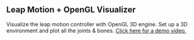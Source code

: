 ## Leap Motion + OpenGL Visualizer

Visualize the leap motion controller with OpenGL 3D engine. Set up a 3D environment and plot all the joints & bones. 
[Click here for a demo video.](https://www.youtube.com/watch?v=L8Ym_ZvFHzo)